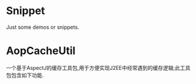 # Snippet
Just some demos or snippets.

# AopCacheUtil

一个基于AspectJ的缓存工具包,用于方便实现J2EE中经常遇到的缓存逻辑;此工具包包含如下功能.
